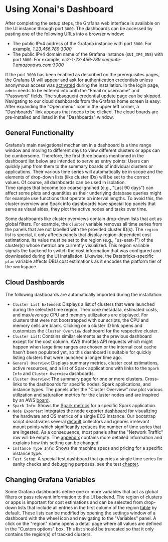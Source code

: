 # Using Xonai's Dashboard
After completing the setup steps, the Grafana web interface is available on the UI instance through port `3000`. The
dashboards can be accessed by pasting one of the following URLs into a browser window:
- The public IPv4 address of the Grafana instance with port `3000`. For example, _1.23.456.789:3000_
- The public IPv4 domain name of the Grafana instance (`$UI_IP4_DNS`) with port `3000`. For example, _ec2-1-23-456-789.compute-1.amazonaws.com:3000_

If the port `3000` has been enabled as described on the prerequisites pages, the Grafana UI will appear and ask for authentication
credentials unless anonymous access was [activated](./misc.md#anonymous-access-and-embeddings) during the installation. In the login page, `admin` needs to be entered into both the "Email or username" 
and "Password" fields. The subsequent credential update page can be skipped. Navigating to our cloud dashboards from the Grafana home screen is easy: After expanding the "Open menu" icon in the upper
left corner, a "Dashboards" link appears that needs to be clicked. The cloud boards are pre-installed and listed in the "Dashboards" window.

## General Functionality
Grafana's main navigational mechanism in a dashboard is a time range window and moving to different days to view different clusters or apps can be cumbersome. Therefore, the first three boards mentioned 
in the dashboard list below are intended to serve as entry points: Users can quickly jump from them to the summary boards of individual clusters or applications. Their various time series will
automatically be in scope and the elements of drop-down lists (like cluster IDs) will be set to the correct values. Of course, all dashboards can be used in isolation.
<br> Time ranges that become too coarse-grained (e.g., "Last 90 days") can affect some plots and quantities as their underlying database queries might for example use functions that operate on
interval lengths. To avoid this, the cluster overview and Spark info dashboards have special top panels that serve as visual aides, they plot the active nodes and tasks over time.

Some dashboards like cluster overviews contain drop-down lists that act as global filters. For example, the `cluster` variable removes all time series from the panels that are not labelled with
the provided cluster ID(s). The `region` list is special, it only affects panels that display region-dependent cost estimations. Its value must be set to the region (e.g., "us-east-1") of the
cluster(s) whose metrics are currently visualized. This region variable signals the backend to switch the cost information that was configured and downloaded during the UI installation. Likewise,
the Databricks-specific `plan` variable affects DBU cost estimations as it encodes the platform tier of the workspace.

## Cloud Dashboards
The following dashboards are automatically imported during the installation:
- `Cluster List Extended`: Displays a list of clusters that were launched during the selected time region. Their core metadata, estimated costs, and max/average CPU and memory utilizations are
  displayed. For clusters that were not bootstrapped with our scripts, the CPU and memory cells are blank. Clicking on a cluster ID link opens and customizes the `Cluster Overview` dashboard for
  the respective cluster. 
- `Cluster List`: Contains similar elements as the previous dashboard except for the cost column. AWS throttles API requests which might happen when large time ranges are chosen or the
  internal cost cache hasn't been populated yet, so this dashboard is suitable for quickly listing clusters that were launched a longer time ago.
- `General Overview`: Displays summary metrics, cluster cost estimations, active resources, and a list of Spark applications with links to the `Spark Info` and `Cluster Overview` dashboards.
- `Cluster Overview`: The summary page for one or more clusters. Cross-links to the dashboards for specific nodes, Spark applications, and instance types. The panels after the "Cluster Overview"
 row plot various utilization and saturation metrics for the cluster nodes and are inspired by an AWS [board](https://aws.amazon.com/blogs/big-data/monitor-and-optimize-analytic-workloads-on-amazon-emr-with-prometheus-and-grafana/).
- `Spark Info`: Shows the [Spark metrics](https://spark.apache.org/docs/latest/monitoring.html#list-of-available-metrics-providers) for a specific Spark application.
- `Node Exporter`: Integrates the node exporter [dashboard](https://github.com/rfmoz/grafana-dashboards) for visualizing the hardware and OS metrics of a single EC2 instance. Our bootstrap script deactivates several [default](https://github.com/prometheus/node_exporter#enabled-by-default) collectors 
and ignores irrelevant mount points which significantly reduces the number of time series that are ingested. As a consequence, most panels after the "Network Traffic" row will be empty. The 
[appendix](./misc.md#activated-node-exporter-collectors) contains more detailed information and explains how this setting can be changed.
- `Instance Type Info`: Shows the machine specs and pricing for a specific instance type.
- `Test Setup`: A special test dashboard that queries a single time series for sanity checks and debugging purposes, see the test [chapter](./checks.md#ui-connection-checks).

## Changing Grafana Variables
Some Grafana dashboards define one or more variables that act as global filters or pass relevant information to the UI backend. The region of clusters or apps is important for
cost estimations and can be selected from drop-down lists that include all entries in the first column of the region [table](./misc.md#aws-regions) by default. These lists can be modified by opening
the settings window of a dashboard with the wheel icon and navigating to the "Variables" panel. A click on the "region" name opens a detail page where
all values are defined in the "Custom options" box. This list should be truncated so that it only contains the region(s) of tracked clusters.
